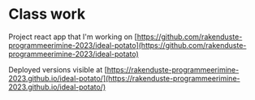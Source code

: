 # Class work

Project react app that I'm working on [https://github.com/rakenduste-programmeerimine-2023/ideal-potato](https://github.com/rakenduste-programmeerimine-2023/ideal-potato)

Deployed versions visible at [https://rakenduste-programmeerimine-2023.github.io/ideal-potato/](https://rakenduste-programmeerimine-2023.github.io/ideal-potato/)
